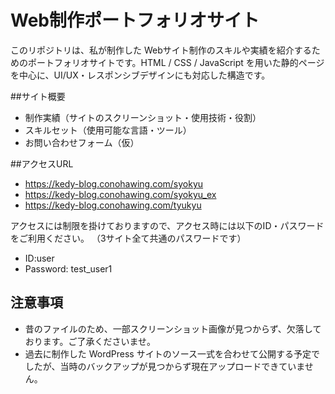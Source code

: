# Web制作ポートフォリオサイト

このリポジトリは、私が制作した Webサイト制作のスキルや実績を紹介するためのポートフォリオサイトです。HTML / CSS / JavaScript を用いた静的ページを中心に、UI/UX・レスポンシブデザインにも対応した構造です。

##サイト概要

- 制作実績（サイトのスクリーンショット・使用技術・役割）
- スキルセット（使用可能な言語・ツール）
- お問い合わせフォーム（仮）

##アクセスURL

- https://kedy-blog.conohawing.com/syokyu
- https://kedy-blog.conohawing.com/syokyu_ex
- https://kedy-blog.conohawing.com/tyukyu

アクセスには制限を掛けておりますので、アクセス時には以下のID・パスワードをご利用ください。
（3サイト全て共通のパスワードです）

- ID:user
- Password: test_user1

## 注意事項

- 昔のファイルのため、一部スクリーンショット画像が見つからず、欠落しております。ご了承くださいませ。
- 過去に制作した WordPress サイトのソース一式を合わせて公開する予定でしたが、当時のバックアップが見つからず現在アップロードできていません。
